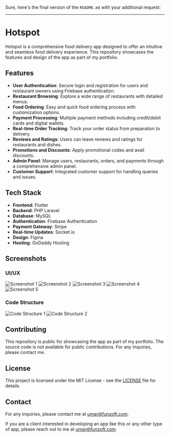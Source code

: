 Sure, here's the final version of the `README.md` with your additional request:

---

# Hotspot

Hotspot is a comprehensive food delivery app designed to offer an intuitive and seamless food delivery experience. This repository showcases the features and design of the app as part of my portfolio.

## Features

- **User Authentication**: Secure login and registration for users and restaurant owners using Firebase authentication.
- **Restaurant Browsing**: Explore a wide range of restaurants with detailed menus.
- **Food Ordering**: Easy and quick food ordering process with customization options.
- **Payment Processing**: Multiple payment methods including credit/debit cards and digital wallets.
- **Real-time Order Tracking**: Track your order status from preparation to delivery.
- **Reviews and Ratings**: Users can leave reviews and ratings for restaurants and dishes.
- **Promotions and Discounts**: Apply promotional codes and avail discounts.
- **Admin Panel**: Manage users, restaurants, orders, and payments through a comprehensive admin panel.
- **Customer Support**: Integrated customer support for handling queries and issues.

## Tech Stack

- **Frontend**: Flutter
- **Backend**: PHP Laravel
- **Database**: MySQL
- **Authentication**: Firebase Authentication
- **Payment Gateway**: Stripe
- **Real-time Updates**: Socket.io
- **Design**: Figma
- **Hosting**: GoDaddy Hosting

## Screenshots

### UI/UX

![Screenshot 1](https://dummyimage.com/600x400/000/fff&text=UI+Screenshot+1)
![Screenshot 2](https://dummyimage.com/600x400/000/fff&text=UI+Screenshot+2)
![Screenshot 3](https://dummyimage.com/600x400/000/fff&text=UI+Screenshot+3)
![Screenshot 4](https://dummyimage.com/600x400/000/fff&text=UI+Screenshot+4)
![Screenshot 5](https://dummyimage.com/600x400/000/fff&text=UI+Screenshot+5)

### Code Structure

![Code Structure 1](path/to/your/image6.png)
![Code Structure 2](path/to/your/image7.png)

## Contributing

This repository is public for showcasing the app as part of my portfolio. The source code is not available for public contributions. For any inquiries, please contact me.

## License

This project is licensed under the MIT License - see the [LICENSE](LICENSE) file for details.

## Contact

For any inquiries, please contact me at umar@funzoft.com.

If you are a client interested in developing an app like this or any other type of app, please reach out to me at umar@funzoft.com.
